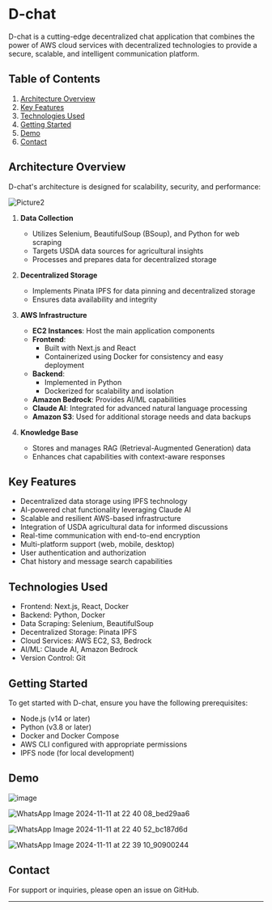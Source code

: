# D-chat

D-chat is a cutting-edge decentralized chat application that combines the power of AWS cloud services with decentralized technologies to provide a secure, scalable, and intelligent communication platform.

## Table of Contents

1. [Architecture Overview](#architecture-overview)
2. [Key Features](#key-features)
3. [Technologies Used](#technologies-used)
4. [Getting Started](#getting-started)
5. [Demo](#demo)
6. [Contact](#contact)

## Architecture Overview

D-chat's architecture is designed for scalability, security, and performance:

![Picture2](https://github.com/user-attachments/assets/6291c97a-5564-4937-a00c-1e7baee81169)

1. **Data Collection**
   - Utilizes Selenium, BeautifulSoup (BSoup), and Python for web scraping
   - Targets USDA data sources for agricultural insights
   - Processes and prepares data for decentralized storage

2. **Decentralized Storage**
   - Implements Pinata IPFS for data pinning and decentralized storage
   - Ensures data availability and integrity

3. **AWS Infrastructure**
   - **EC2 Instances**: Host the main application components
   - **Frontend**:
     - Built with Next.js and React
     - Containerized using Docker for consistency and easy deployment
   - **Backend**:
     - Implemented in Python
     - Dockerized for scalability and isolation
   - **Amazon Bedrock**: Provides AI/ML capabilities
   - **Claude AI**: Integrated for advanced natural language processing
   - **Amazon S3**: Used for additional storage needs and data backups

4. **Knowledge Base**
   - Stores and manages RAG (Retrieval-Augmented Generation) data
   - Enhances chat capabilities with context-aware responses

## Key Features

- Decentralized data storage using IPFS technology
- AI-powered chat functionality leveraging Claude AI
- Scalable and resilient AWS-based infrastructure
- Integration of USDA agricultural data for informed discussions
- Real-time communication with end-to-end encryption
- Multi-platform support (web, mobile, desktop)
- User authentication and authorization
- Chat history and message search capabilities

## Technologies Used

- Frontend: Next.js, React, Docker
- Backend: Python, Docker
- Data Scraping: Selenium, BeautifulSoup
- Decentralized Storage: Pinata IPFS
- Cloud Services: AWS EC2, S3, Bedrock
- AI/ML: Claude AI, Amazon Bedrock
- Version Control: Git

## Getting Started

To get started with D-chat, ensure you have the following prerequisites:

- Node.js (v14 or later)
- Python (v3.8 or later)
- Docker and Docker Compose
- AWS CLI configured with appropriate permissions
- IPFS node (for local development)

## Demo

![image](https://github.com/user-attachments/assets/c7a9f5ad-5c94-4006-9b98-aac1b6911b72)

![WhatsApp Image 2024-11-11 at 22 40 08_bed29aa6](https://github.com/user-attachments/assets/bdd3774f-113b-47b9-9fe2-c2943e710609)

![WhatsApp Image 2024-11-11 at 22 40 52_bc187d6d](https://github.com/user-attachments/assets/eaca8f4c-c96e-4cdd-b8cb-5bb093a1c781)

![WhatsApp Image 2024-11-11 at 22 39 10_90900244](https://github.com/user-attachments/assets/3d294d08-7199-4f98-80f3-25e97d9b89b7)

## Contact

For support or inquiries, please open an issue on GitHub.

---
